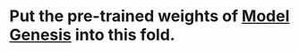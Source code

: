 # Put the pre-trained weights of [Model Genesis](https://github.com/MrGiovanni/ModelsGenesis) into this fold.

